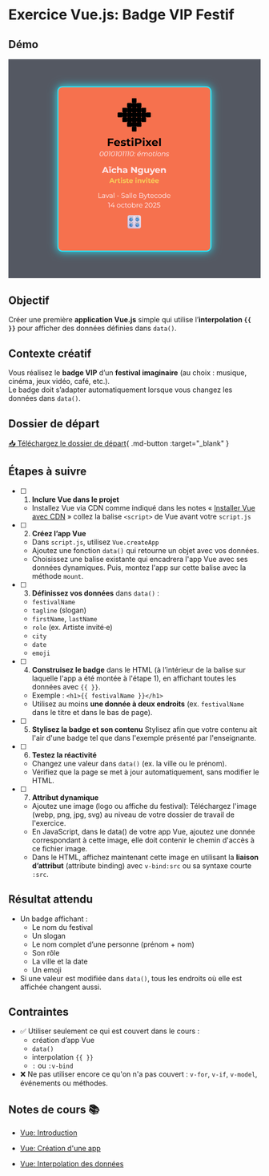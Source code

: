 # Exercice Vue.js: Badge VIP Festif

## Démo
![](./assets/vue-badge-vip-demo.png)

## Objectif
Créer une première **application Vue.js** simple qui utilise l’**interpolation `{{ }}`** pour afficher des données définies dans `data()`.

## Contexte créatif
Vous réalisez le **badge VIP** d’un **festival imaginaire** (au choix : musique, cinéma, jeux vidéo, café, etc.).  
Le badge doit s’adapter automatiquement lorsque vous changez les données dans `data()`.

## Dossier de départ
[📥 Téléchargez le dossier de départ](https://cmontmorency365-my.sharepoint.com/:u:/g/personal/mariem_ouellet_cmontmorency_qc_ca/EUFFktXr13VMsRQBDskPRoMB13hx76B0s26Y4o7RYttheA?e=avM1lX){ .md-button :target="_blank" }



## Étapes à suivre

- [ ] 1. **Inclure Vue dans le projet**
  - Installez Vue via CDN comme indiqué dans les notes « [Installer Vue avec CDN](../vue/index.html#installer-vue-avec-cdn) » collez la balise `<script>` de Vue avant votre `script.js`

- [ ] 2. **Créez l’app Vue**  
  - Dans `script.js`, utilisez `Vue.createApp` 
  - Ajoutez une fonction `data()` qui retourne un objet avec vos données.  
  - Choisissez une balise existante qui encadrera l'app Vue avec ses données dynamiques. Puis, montez l'app sur cette balise avec la méthode `mount`.

- [ ] 3. **Définissez vos données** dans `data()` :  
  - `festivalName`  
  - `tagline` (slogan)  
  - `firstName`, `lastName`  
  - `role` (ex. Artiste invité·e)  
  - `city`  
  - `date`  
  - `emoji`

- [ ] 4. **Construisez le badge** dans le HTML (à l’intérieur de la balise sur laquelle l'app a été montée à l'étape 1), en affichant toutes les données avec `{{ }}`.  
  - Exemple : `<h1>{{ festivalName }}</h1>`  
  - Utilisez au moins **une donnée à deux endroits** (ex. `festivalName` dans le titre et dans le bas de page).

- [ ] 5. **Stylisez la badge et son contenu**
    Stylisez afin que votre contenu ait l'air d'une badge tel que dans l'exemple présenté par l'enseignante.

- [ ] 6. **Testez la réactivité**  
  - Changez une valeur dans `data()` (ex. la ville ou le prénom).  
  - Vérifiez que la page se met à jour automatiquement, sans modifier le HTML.

- [ ] 7. **Attribut dynamique**

  - Ajoutez une image (logo ou affiche du festival): Téléchargez l'image (webp, png, jpg, svg) au niveau de votre dossier de travail de l'exercice.
  - En JavaScript, dans le data() de votre app Vue, ajoutez une donnée correspondant à cette image, elle doit contenir le chemin d'accès à ce fichier image.
  - Dans le HTML, affichez maintenant cette image en utilisant la **liaison d’attribut** (attribute binding) avec `v-bind:src` ou sa syntaxe courte `:src`.



## Résultat attendu

- Un badge affichant :  
  - Le nom du festival  
  - Un slogan  
  - Le nom complet d’une personne (prénom + nom)  
  - Son rôle  
  - La ville et la date  
  - Un emoji  
- Si une valeur est modifiée dans `data()`, tous les endroits où elle est affichée changent aussi.



## Contraintes

- ✅ Utiliser seulement ce qui est couvert dans le cours :  
  - création d’app Vue  
  - `data()`  
  - interpolation `{{ }}`  
  - `:` ou `:v-bind`
- ❌ Ne pas utiliser encore ce qu'on n'a pas couvert : `v-for`, `v-if`, `v-model`, événements ou méthodes.




## Notes de cours 📚

- [Vue: Introduction](./vue/index.html)

- [Vue: Création d'une app](./vue/creation-app.html)

- [Vue: Interpolation des données](./vue/interpolation.html)
